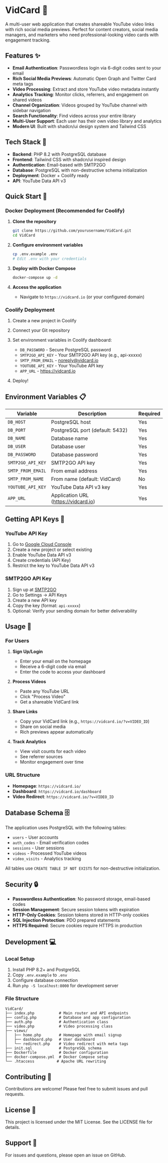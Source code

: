 # VidCard 🎥

A multi-user web application that creates shareable YouTube video links with rich social media previews. Perfect for content creators, social media managers, and marketers who need professional-looking video cards with engagement tracking.

## Features ✨

- **Email Authentication**: Passwordless login via 6-digit codes sent to your email
- **Rich Social Media Previews**: Automatic Open Graph and Twitter Card meta tags
- **Video Processing**: Extract and store YouTube video metadata instantly
- **Analytics Tracking**: Monitor clicks, referrers, and engagement on shared videos
- **Channel Organization**: Videos grouped by YouTube channel with sidebar navigation
- **Search Functionality**: Find videos across your entire library
- **Multi-User Support**: Each user has their own video library and analytics
- **Modern UI**: Built with shadcn/ui design system and Tailwind CSS

## Tech Stack 🔧

- **Backend**: PHP 8.2 with PostgreSQL database
- **Frontend**: Tailwind CSS with shadcn/ui inspired design
- **Authentication**: Email-based with SMTP2GO
- **Database**: PostgreSQL with non-destructive schema initialization
- **Deployment**: Docker + Coolify ready
- **API**: YouTube Data API v3

## Quick Start 🚀

### Docker Deployment (Recommended for Coolify)

1. **Clone the repository**
   ```bash
   git clone https://github.com/yourusername/VidCard.git
   cd VidCard
   ```

2. **Configure environment variables**
   ```bash
   cp .env.example .env
   # Edit .env with your credentials
   ```

3. **Deploy with Docker Compose**
   ```bash
   docker-compose up -d
   ```

4. **Access the application**
   - Navigate to `https://vidcard.io` (or your configured domain)

### Coolify Deployment

1. Create a new project in Coolify
2. Connect your Git repository
3. Set environment variables in Coolify dashboard:
   - `DB_PASSWORD` - Secure PostgreSQL password
   - `SMTP2GO_API_KEY` - Your SMTP2GO API key (e.g., api-xxxxx)
   - `SMTP_FROM_EMAIL` - noreply@vidcard.io
   - `YOUTUBE_API_KEY` - Your YouTube API key
   - `APP_URL` - https://vidcard.io

4. Deploy!

## Environment Variables 📋

| Variable | Description | Required |
|----------|-------------|----------|
| `DB_HOST` | PostgreSQL host | Yes |
| `DB_PORT` | PostgreSQL port (default: 5432) | Yes |
| `DB_NAME` | Database name | Yes |
| `DB_USER` | Database user | Yes |
| `DB_PASSWORD` | Database password | Yes |
| `SMTP2GO_API_KEY` | SMTP2GO API key | Yes |
| `SMTP_FROM_EMAIL` | From email address | Yes |
| `SMTP_FROM_NAME` | From name (default: VidCard) | No |
| `YOUTUBE_API_KEY` | YouTube Data API v3 key | Yes |
| `APP_URL` | Application URL (https://vidcard.io) | Yes |

## Getting API Keys 🔑

### YouTube API Key
1. Go to [Google Cloud Console](https://console.cloud.google.com/)
2. Create a new project or select existing
3. Enable YouTube Data API v3
4. Create credentials (API Key)
5. Restrict the key to YouTube Data API v3

### SMTP2GO API Key
1. Sign up at [SMTP2GO](https://www.smtp2go.com/)
2. Go to Settings → API Keys
3. Create a new API key
4. Copy the key (format: `api-xxxxx`)
5. Optional: Verify your sending domain for better deliverability

## Usage 📝

### For Users

1. **Sign Up/Login**
   - Enter your email on the homepage
   - Receive a 6-digit code via email
   - Enter the code to access your dashboard

2. **Process Videos**
   - Paste any YouTube URL
   - Click "Process Video"
   - Get a shareable VidCard link

3. **Share Links**
   - Copy your VidCard link (e.g., `https://vidcard.io/?v=VIDEO_ID`)
   - Share on social media
   - Rich previews appear automatically

4. **Track Analytics**
   - View visit counts for each video
   - See referrer sources
   - Monitor engagement over time

### URL Structure

- **Homepage**: `https://vidcard.io/`
- **Dashboard**: `https://vidcard.io/dashboard`
- **Video Redirect**: `https://vidcard.io/?v=VIDEO_ID`

## Database Schema 🗄️

The application uses PostgreSQL with the following tables:

- `users` - User accounts
- `auth_codes` - Email verification codes
- `sessions` - User sessions
- `videos` - Processed YouTube videos
- `video_visits` - Analytics tracking

All tables use `CREATE TABLE IF NOT EXISTS` for non-destructive initialization.

## Security 🔒

- **Passwordless Authentication**: No password storage, email-based codes
- **Session Management**: Secure session tokens with expiration
- **HTTP-Only Cookies**: Session tokens stored in HTTP-only cookies
- **SQL Injection Protection**: PDO prepared statements
- **HTTPS Required**: Secure cookies require HTTPS in production

## Development 💻

### Local Setup

1. Install PHP 8.2+ and PostgreSQL
2. Copy `.env.example` to `.env`
3. Configure database connection
4. Run `php -S localhost:8000` for development server

### File Structure

```
VidCard/
├── index.php           # Main router and API endpoints
├── config.php          # Database and app configuration
├── auth.php            # Authentication class
├── video.php           # Video processing class
├── views/
│   ├── home.php        # Homepage with email signup
│   ├── dashboard.php   # User dashboard
│   └── redirect.php    # Video redirect with meta tags
├── init.sql            # PostgreSQL schema
├── Dockerfile          # Docker configuration
├── docker-compose.yml  # Docker Compose setup
└── .htaccess          # Apache URL rewriting
```

## Contributing 🤝

Contributions are welcome! Please feel free to submit issues and pull requests.

## License 📄

This project is licensed under the MIT License. See the LICENSE file for details.

## Support 💬

For issues and questions, please open an issue on GitHub.
